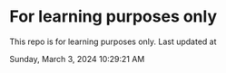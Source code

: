 # For learning purposes only
This repo is for learning purposes only.
Last updated at

Sunday, March 3, 2024 10:29:21 AM


